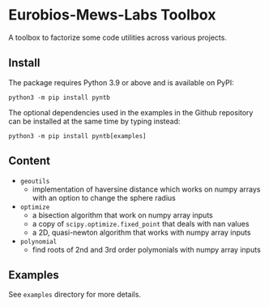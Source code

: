 # Eurobios-Mews-Labs Toolbox

A toolbox to factorize some code utilities across various projects.

## Install

The package requires Python 3.9 or above and is available on PyPI:

```
python3 -m pip install pyntb
```

The optional dependencies used in the examples in the Github repository can be installed at the same time by typing
instead:

```
python3 -m pip install pyntb[examples]
```

## Content

- `geoutils`
    - implementation of haversine distance which works on numpy arrays with an option to change the sphere radius
- `optimize`
    - a bisection algorithm that work on numpy array inputs
    - a copy of `scipy.optimize.fixed_point` that deals with nan values
    - a 2D, quasi-newton algorithm that works with numpy array inputs
- `polynomial`
    - find roots of 2nd and 3rd order polymonials with numpy array inputs

## Examples

See `examples` directory for more details.
